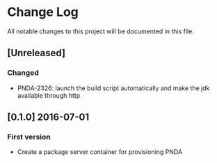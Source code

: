 # Change Log
All notable changes to this project will be documented in this file.

## [Unreleased]
### Changed
- PNDA-2326: launch the build script automatically and make the jdk available through http

## [0.1.0] 2016-07-01
### First version
- Create a package server container for provisioning PNDA
